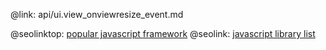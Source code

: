 @link: api/ui.view_onviewresize_event.md

@seolinktop: [popular javascript framework](https://webix.com)
@seolink: [javascript library list](https://webix.com/widget/list/)